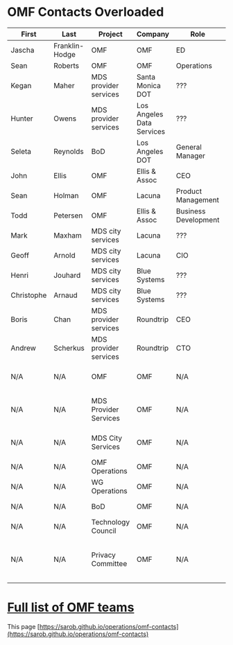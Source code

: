 # OMF Contacts Overloaded
<div class="datatable-begin"></div>

First     | Last       |   Project    |   Company    | Role      | email        | ML archive
--------- | ---------- | ------------ | ------------ | --------- | ------------ | -----------
Jascha | Franklin-Hodge | OMF | OMF | ED | <jascha@openmobilityfoundation.org> |
Sean | Roberts | OMF | OMF | Operations | <sean@openmobilityfoundation.org> |
Kegan | Maher | MDS provider services | Santa Monica DOT | ??? | <kegan.maher@smgov.net> |
Hunter | Owens | MDS provider services | Los Angeles Data Services | ??? | <hunter.owens@lacity.org> |
Seleta | Reynolds | BoD	| Los Angeles DOT | General Manager | <seleta.reynolds@lacity.org> |
John | Ellis | OMF | Ellis & Assoc | CEO | <john@ellis-and-associates.com> |
Sean | Holman | OMF | Lacuna | Product Management | <sean.holman@lacuna.ai> |
Todd | Petersen | OMF | Ellis & Assoc | Business Development | <todd@ellis-and-associates.com> |
Mark |	Maxham	| MDS city services | Lacuna | ??? | <mark.maxham@lacuna.ai> |
Geoff |	Arnold	| MDS city services | Lacuna | CIO | <geoff.arnold@lacuna.ai> |
Henri |	Jouhard	| MDS city services | Blue Systems | ??? | <henri.jouhaud@polyconseil.fr> |
Christophe | Arnaud | MDS city services	| Blue Systems | ??? | <christophe.arnaud@bluesystems.ai> |
Boris |	Chan |	MDS provider services |	Roundtrip | CEO	| <boris@roundtrip.ai> |
Andrew    | Scherkus   | MDS provider services | Roundtrip  | CTO       | <andrew@roundtrip.ai> |
N/A | N/A | OMF    | OMF    | N/A | <mds-announce@groups.openmobilityfoundation.org> | [mds-announce archive](https://groups.google.com/a/groups.openmobilityfoundation.org/forum/#!forum/mds-announce) 
N/A | N/A | MDS Provider Services | OMF    | N/A | <mds-provider-services@groups.openmobilityfoundation.org> | [mds-provider-services archive](https://groups.google.com/a/groups.openmobilityfoundation.org/forum/#!forum/mds-provider-services) 
N/A | N/A | MDS City Services     | OMF    | N/A | <mds-city-services@groups.openmobilityfoundation.org> | [mds-city-services archive](https://groups.google.com/a/groups.openmobilityfoundation.org/forum/#!forum/mds-city-services) 
N/A | N/A  | OMF Operations | OMF | N/A | <omf-admin@groups.openmobilityfoundation.org> | [omf-admin archive](https://groups.google.com/a/groups.openmobilityfoundation.org/forum/#!forum/omf-admin) 
N/A | N/A  | WG Operations | OMF | N/A | <wg-ops@groups.openmobilityfoundation.org> | [wg-ops archive](https://groups.google.com/a/openmobilityfoundation.org/forum/#!forum/wg-ops)
N/A | N/A  | BoD | OMF | N/A | <board-all@groups.openmobilityfoundation.org> | [board-all archive](https://groups.google.com/a/groups.openmobilityfoundation.org/forum/#!forum/board-all)
N/A | N/A  | Technology Council | OMF | N/A | <techncouncil@groups.openmobilityfoundation.org> | [techcouncil archive](https://groups.google.com/a/groups.openmobilityfoundation.org/forum/#!forum/techcouncil)
N/A | N/A  | Privacy Committee | OMF | N/A | <privcomm@openmobilityfoundation.org> | [Privacy, Security, and Transparency Committee archive](https://groups.google.com/a/openmobilityfoundation.org/forum/#!forum/privcomm)

<div class="datatable-end"></div>

# [Full list of OMF teams](https://sarob.github.io/operations/omf-community#projects-overloaded)

This page [https://sarob.github.io/operations/omf-contacts](https://sarob.github.io/operations/omf-contacts)
